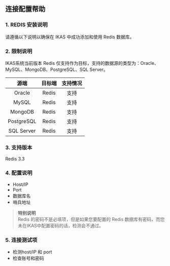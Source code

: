 ## **连接配置帮助**
### **1. REDIS 安装说明**
请遵循以下说明以确保在 IKAS 中成功添加和使用 Redis 数据库。
### **2. 限制说明**
IKAS系统当前版本 Redis 仅支持作为目标，支持的数据源的类型为：Oracle、MySQL、MongoDB、PostgreSQL、SQL Server。

|源端|目标端|支持情况|
|:-----------:|:-----------:|:-----------:|
Oracle| Redis |支持
MySQL| Redis |支持
MongoDB| Redis |支持
PostgreSQL| Redis |支持
SQL Server | Redis |支持

### **3. 支持版本**
Redis 3.3
### **4. 配置说明**
- Host/IP
- Port
- 数据库名
- 哨兵地址
> **特别说明**<br>
> Redis 的密码不是必填项，但是如果您要配置的 Redis 数据库有密码，而您未在IKAS中配置密码的话，检测会不通过。
>

### **5. 连接测试项**
- 检测host/IP 和 port
- 检查账号和密码